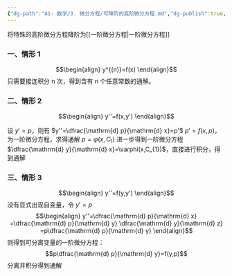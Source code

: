 ```yaml
---
{"dg-path":"A1- 数学/3. 微分方程/可降阶的高阶微分方程.md","dg-publish":true,"permalink":"/A1- 数学/3. 微分方程/可降阶的高阶微分方程/","dgPassFrontmatter":true,"noteIcon":"","created":"2024-09-14T09:42:54.000+08:00","updated":"2025-06-29T15:26:17.297+08:00"}
---
```



将特殊的高阶微分方程降阶为[[一阶微分方程\|一阶微分方程]]
### 一、情形 1
$$\begin{align}
y^{(n)}=f(x)
\end{align}$$
只需要接连积分 n 次，得到含有 n 个任意常数的通解。

### 二、情形 2
$$\begin{align}
y''=f(x,y')
\end{align}$$

设 $y'=p$，则有 $y''=\dfrac{\mathrm{d} p}{\mathrm{d} x}=p'$
$p'=f(x,p)$，为一阶微分方程，求得通解 $p=\varphi(x,C_{1})$
进一步得到一阶微分方程 $\dfrac{\mathrm{d} y}{\mathrm{d} x}=\varphi(x,C_{1})$，直接进行积分，得到通解


### 三、情形 3
$$\begin{align}
y''=f(y,y')
\end{align}$$
没有显式出现自变量，令 $y'=p$
$$\begin{align}
y''=\dfrac{\mathrm{d} p}{\mathrm{d} x} =\dfrac{\mathrm{d} p}{\mathrm{d} y} \dfrac{\mathrm{d} y}{\mathrm{d} z} =p\dfrac{\mathrm{d} p}{\mathrm{d} y}     
\end{align}$$
则得到可分离变量的一阶微分方程：
$$p\dfrac{\mathrm{d} p}{\mathrm{d} y}=f(y,p)$$
分离并积分得到通解

